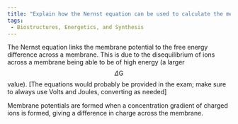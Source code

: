 ```yaml
---
title: "Explain how the Nernst equation can be used to calculate the membrane resting potential. What factors contribute to the membrane potential?"
tags:
 - Biostructures, Energetics, and Synthesis
---
```

The Nernst equation links the membrane potential to the free energy difference across a membrane. This is due to the disequilibrium of ions across a membrane being able to be of high energy (a larger $$\Delta\text{G}$$ value). 
[The equations would probably be provided in the exam; make sure to always use Volts and Joules, converting as needed]

Membrane potentials are formed when a concentration gradient of charged ions is formed, giving a difference in charge across the membrane. 
